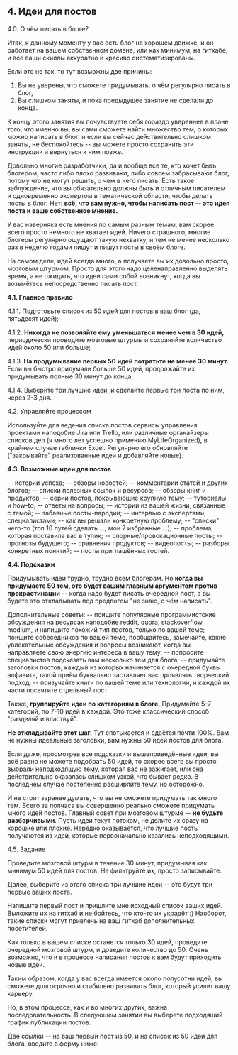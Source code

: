 ## 4. Идеи для постов

4.0. О чём писать в блоге?

Итак, к данному моменту у вас есть блог на хорошем движке, и он работает на вашем собственном домене, или как минимум, на гитхабе, и все ваши скиллы аккуратно и красиво систематизированы.

Если это не так, то тут возможны две причины:
1) Вы не уверены, что сможете придумывать, о чём регулярно писать в блог,
2) Вы слишком заняты, и пока предыдущее занятие не сделали до конца.

К концу этого занятия вы почувствуете себя гораздо увереннее в плане того, что именно вы, вы сами сможете найти множество тем, о которых можно написать в блог, и если вы сейчас действительно слишком заняты, не беспокойтесь -- вы можете просто сохранить эти инструкции и вернуться к ним позже.

Довольно многие разработчики, да и вообще все те, кто хочет быть блогером, часто либо плохо развивают, либо совсем забрасывают блог, потому что не могут решить, о чем в него писать. Есть такое заблуждение, что вы обязательно должны быть и отличным писателем и одновременно экспертом в тематической области, чтобы делать посты в блог.
Нет: **всё, что вам нужно, чтобы написать пост -- это идея поста и ваше собственное мнение.**

У вас наверняка есть мнения по самым разным темам, вам скорее всего просто немного не хватает идей. Ничего страшного, многие блогеры регулярно ощущают такую нехватку, и тем не менее несколько раз в неделю годами пишут и пишут посты в своём блоге.

На самом деле, идей всегда много, а получаете вы их довольно просто, мозговым штурмом. Просто для этого надо целенаправленно выделять время, а не ожидать, что идеи сами собой возникнут, когда вы возьмётесь непосредственно писать пост.

**4.1. Главное правило**

4.1.1. Подготовьте список из 50 идей для постов в ваш блог (да, пятьдесят идей);

4.1.2. **Никогда не позволяйте ему уменьшаться менее чем в 30 идей,** периодически проводите мозговые штурмы и сохраняйте количество идей около 50 или больше;

4.1.3. **На продумывание первых 50 идей потратьте не менее 30 минут.** Если вы быстро придумали больше 50 идей, продолжайте их придумывать полные 30 минут до конца;

4.1.4. Выберите три лучшие идеи, и сделайте первые три поста по ним, через 2-3 дня.

4.2. Управляйте процессом

Используйте для ведения списка постов сервисы управления проектами наподобие Jira или Trello, или различные органайзеры списков дел (я много лет успешно применяю MyLifeOrganized), в крайнем случае таблички Excel. Регулярно его обновляйте ("закрывайте" реализованные идеи и добавляйте новые).

**4.3. Возможные идеи для постов**

-- истории успеха;
-- обзоры новостей;
-- комментарии статей и других блогов;
-- списки полезных ссылок и ресурсов;
-- обзоры книг и продуктов;
-- серии постов, покрывающие крупную тему;
-- туториалы и how-to;
-- ответы на вопросы;
-- истории из вашей жизни, связанные с темой;
-- забавные посты-пародии;
-- интервью с экспертами, специалистами;
-- как вы решали конкретную проблему;
-- "списки" чего-то (топ 10 путей сделать ..., мои 7 избранные ...);
-- проблема, которая поставила вас в тупик;
-- спорные/провокационные посты;
-- прогнозы будущего;
-- сравнения продуктов;
-- видеопосты;
-- разборы конкретных понятий;
-- посты приглашённых гостей.

**4.4. Подсказки**

Придумывать идеи трудно, трудно всем блогерам. Но **когда вы придумаете 50 тем, это будет вашим главным аргументом против прокрастинации** -- когда надо будет писать очередной пост, а вы будете это откладывать под предлогом "не знаю, о чём написать".

Дополнительные советы:
-- поищите популярные программистские обсуждения на ресурсах наподобие reddit, quora, stackoverflow, medium, и напишите похожий тип постов, только по вашей теме;
-- поищите собеседников по вашей теме, пообщайтесь, замечайте, какие увлекательные обсуждения и вопросы возникают, когда вы направляете свою энергию интереса в вашу тему;
-- попросите специалистов подсказать вам несколько тем для блога;
-- придумайте заголовки постов, каждый из которых начинается с очередной буквы алфавита, такой приём буквально заставляет вас проявлять творческий подход;
-- поизучайте книги по вашей теме или технологии, и каждой их части посвятите отдельный пост.

Также, **группируйте идеи по категориям в блоге.** Придумайте 5-7 категорий, по 7-10 идей в каждой. Это тоже классический способ "разделяй и властвуй".

**Не откладывайте этот шаг.** Тут спотыкается и сдаётся почти 100%. Вам не нужны идеальные заголовки, вам нужны 50 идей постов для блога.

Если даже, просмотрев все подсказки и вышеприведённые идеи, вы всё равно не можете подобрать 50 идей, то скорее всего вы просто выбрали неподходящую тему, которая вас не зажигает, или она действительно оказалась слишком узкой, что бывает редко. В последнем случае постепенно расширяйте тему, но осторожно.

И не стоит заранее думать, что вы не сможете придумать так много тем. Всего за полчаса вы совершенно реально сможете придумать много идей постов. Главный совет при мозговом штурме -- **не будьте разборчивыми**. Пусть идеи текут потоком, не делите их сразу на хорошие или плохие. Нередко оказывается, что лучшие посты получаются из идей, которые первоначально казались неподходящими.

4.5. Задание

Проведите мозговой штурм в течение 30 минут, придумывая как минимум 50 идей для постов. Не фильтруйте их, просто записывайте.

Далее, выберите из этого списка три лучшие идеи -- это будут три первые ваших поста.

Напишите первый пост и пришлите мне исходный список ваших идей. Выложите их на гитхаб и не бойтесь, что кто-то их украдёт :) Наоборот, такие списки могут привлечь на ваш гитхаб дополнительных посетителей.

Как только в вашем списке останется только 30 идей, проведите очередной мозговой штурм, и доведите количество до 50. Очень возможно, что и в процессе написания постов к вам будут приходить новые идеи.

Таким образом, когда у вас всегда имеется около полусотни идей, вы сможете долгосрочно и стабильно развивать блог, который усилит вашу карьеру.

Но, в этом процессе, как и во многих других, важна последовательность. В следующем занятии вы выберете подходящий график публикации постов.

Две ссылки -- на ваш первый пост из 50, и на список из 50 идей для блога, введите в форму ниже:
